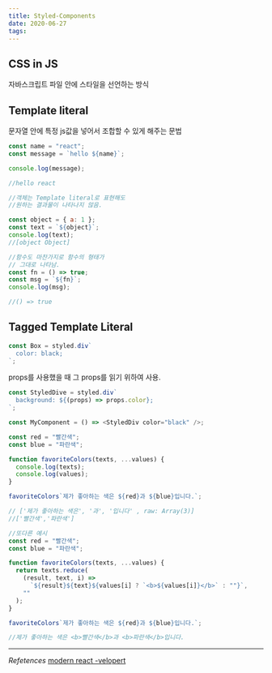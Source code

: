 ```yaml
---
title: Styled-Components
date: 2020-06-27
tags:
---
```


## CSS in JS

자바스크립트 파일 안에 스타일을 선언하는 방식

## Template literal

문자열 안에 특정 js값을 넣어서 조합할 수 있게 해주는 문법

```javascript
const name = "react";
const message = `hello ${name}`;

console.log(message);

//hello react

//객체는 Template literal로 표현해도
//원하는 결과물이 나타나지 않음.

const object = { a: 1 };
const text = `${object}`;
console.log(text);
//[object Object]

//함수도 마찬가지로 함수의 형태가
// 그대로 나타남.
const fn = () => true;
const msg = `${fn}`;
console.log(msg);

//() => true
```

## Tagged Template Literal

```javascript
const Box = styled.div`
  color: black;
`;
```

props를 사용했을 때 그 props를 읽기 위하여 사용.

```javascript
const StyledDive = styled.div`
  background: ${(props) => props.color};
`;

const MyComponent = () => <StyledDiv color="black" />;
```

```javascript
const red = "빨간색";
const blue = "파란색";

function favoriteColors(texts, ...values) {
  console.log(texts);
  console.log(values);
}

favoriteColors`제가 좋아하는 색은 ${red}과 ${blue}입니다.`;

// ['제가 좋아하는 색은', '과', '입니다' , raw: Array(3)]
//['빨간색','파란색']
```

```javascript
//또다른 예시
const red = "빨간색";
const blue = "파란색";

function favoriteColors(texts, ...values) {
  return texts.reduce(
    (result, text, i) =>
      `${result}${text}${values[i] ? `<b>${values[i]}</b>` : ""}`,
    ""
  );
}

favoriteColors`제가 좋아하는 색은 ${red}과 ${blue}입니다.`;

//제가 좋아하는 색은 <b>빨간색</b>과 <b>파란색</b>입니다.
```

---

_Refetences_
[modern react -velopert](https://react.vlpt.us/styling/03-styled-components.html)
